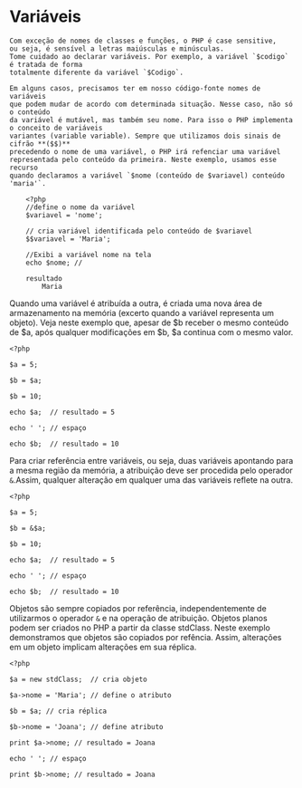 # Variáveis
  
    Com exceção de nomes de classes e funções, o PHP é case sensitive, 
    ou seja, é sensível a letras maiúsculas e minúsculas.
    Tome cuidado ao declarar variáveis. Por exemplo, a variável `$codigo` é tratada de forma 
    totalmente diferente da variável `$Codigo`.
    
    Em alguns casos, precisamos ter em nosso código-fonte nomes de variáveis 
    que podem mudar de acordo com determinada situação. Nesse caso, não só o conteúdo
    da variável é mutável, mas também seu nome. Para isso o PHP implementa o conceito de variáveis
    variantes (variable variable). Sempre que utilizamos dois sinais de cifrão **($$)** 
    precedendo o nome de uma variável, o PHP irá refenciar uma variável 
    representada pelo conteúdo da primeira. Neste exemplo, usamos esse recurso 
    quando declaramos a variável `$nome (conteúdo de $variavel) conteúdo 'maria'`.

        <?php
        //define o nome da variável
        $variavel = 'nome';

        // cria variável identificada pelo conteúdo de $variavel
        $$variavel = 'Maria';

        //Exibi a variável nome na tela
        echo $nome; // 

        resultado 
            Maria    

Quando uma variável é atribuída a outra, é criada uma nova 
área de armazenamento na memória (excerto quando a variável representa um objeto). 
Veja neste exemplo que, apesar de $b receber o mesmo conteúdo de $a, 
após qualquer modificações em $b, $a continua com o mesmo valor.

    <?php 
    
    $a = 5;

    $b = $a;

    $b = 10;

    echo $a;  // resultado = 5

    echo ' '; // espaço

    echo $b;  // resultado = 10 


Para criar referência entre variáveis, ou seja, duas variáveis apontando para a mesma região da memória, 
a atribuição deve ser procedida pelo operador `&`.Assim, 
qualquer alteração em qualquer uma das variáveis reflete na outra.  
    
    <?php 
    
    $a = 5;

    $b = &$a;

    $b = 10;

    echo $a;  // resultado = 5

    echo ' '; // espaço

    echo $b;  // resultado = 10 


Objetos são sempre copiados por referência, independentemente de utilizarmos o operador `&` e na operação de atribuição. Objetos planos podem ser criados no PHP a partir da classe stdClass. Neste exemplo demonstramos que objetos são copiados por refência. Assim, alterações em um objeto implicam alterações em sua réplica.
    
    <?php

    $a = new stdClass;  // cria objeto

    $a->nome = 'Maria'; // define o atributo	
    
    $b = $a; // cria réplica

    $b->nome = 'Joana'; // define atributo

    print $a->nome; // resultado = Joana

    echo ' '; // espaço

    print $b->nome; // resultado = Joana